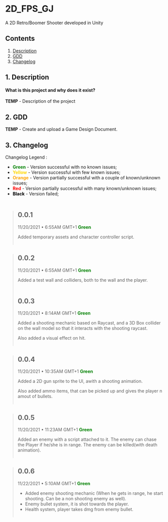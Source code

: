 
# 2D_FPS_GJ
A 2D Retro/Boomer Shooter developed in Unity 
## Contents

1. [ Description ](#description)
2. [ GDD ](#gdd)
3. [ Changelog ](#changelog)


<a name="description"></a>
## 1. Description
#### What is this project and why does it exist?
**TEMP** - Description of the project


<a name="gdd"></a>
## 2. GDD

**TEMP** - Create and upload a Game Design Document.


<a name="changelog"></a>
## 3. Changelog

Changelog Legend :

- <span style="color:green">**Green**</span> -  Version successful with no known issues;
- <span style="color:gold">**Yellow**</span> -  Version successful with few known issues;
- <span style="color:orange">**Orange**</span> -  Version partially successful with a couple of known/unknown issues;
- <span style="color:red">**Red**</span> -  Version partially successful with many known/unknown issues;
- <span style="color:black">**Black**</span> -  Version failed;
<br/><br/>

>## 0.0.1
>11/20/2021 • 6:55AM GMT+1
> <span style="color:green">**Green**</span>
>
>Added temporary assets and character controller script.
<br/><br/>

>## 0.0.2
>11/20/2021 • 6:55AM GMT+1
> <span style="color:green">**Green**</span>
>
>Added a test wall and colliders, both to the wall and the player.
<br/><br/>
>## 0.0.3
>11/20/2021 • 8:14AM GMT+1
> <span style="color:green">**Green**</span>
>
>Added a shooting mechanic based on Raycast, and a 3D Box collider on the wall model so that it interacts with the shooting raycast.
>
>Also added a visual effect on hit.
<br/><br/>

>## 0.0.4
>11/20/2021 • 10:35AM GMT+1
> <span style="color:green">**Green**</span>
>
>Added a 2D gun sprite to the UI, awith a shooting animation.
>
>Also added ammo items, that can be picked up and gives the player n amout of bullets.
<br/><br/>

>## 0.0.5
>11/20/2021 • 11:23AM GMT+1
> <span style="color:green">**Green**</span>
>
>Added an enemy with a script attached to it. The enemy can chase the Player if he/she is in range. The enemy can be killed(with death animation).
<br/><br/>

>## 0.0.6
>11/22/2021 • 5:10AM GMT+1
> <span style="color:green">**Green**</span>
>
>- Added enemy shooting mechanic (When he gets in range, he start shooting. Can be a non shooting enemy as well).
>- Enemy bullet system, it is shot towards the player.
>- Health system, player takes dmg from enemy bullet.
<br/><br/>

